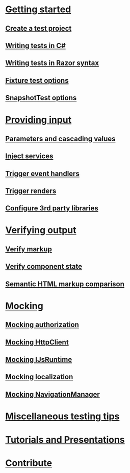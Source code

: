 # [Getting started](xref:getting-started)
## [Create a test project](xref:create-test-project)
## [Writing tests in C#](xref:writing-csharp-tests)
## [Writing tests in Razor syntax](xref:writing-razor-tests)
## [Fixture test options](xref:fixture-options)
## [SnapshotTest options](xref:snapshot-options)

# [Providing input](xref:passing-parameters-to-components)
## [Parameters and cascading values](xref:passing-parameters-to-components)
## [Inject services](xref:inject-services-into-components)
## [Trigger event handlers](xref:trigger-event-handlers)
## [Trigger renders](xref:trigger-renders)
## [Configure 3rd party libraries](xref:configure-3rd-party-libs)

# [Verifying output](xref:verify-markup)
## [Verify markup](xref:verify-markup)
## [Verify component state](xref:verify-component-state)
## [Semantic HTML markup comparison](xref:semantic-html-comparison)

# [Mocking](xref:mocking)
## [Mocking authorization](xref:mocking-auth)
## [Mocking HttpClient](xref:mocking-httpclient)
## [Mocking IJsRuntime](xref:mocking-ijsruntime)
## [Mocking localization](xref:mocking-localizer)
## [Mocking NavigationManager](xref:mocking-navigation-manager)

# [Miscellaneous testing tips](xref:misc-test-tips)
# [Tutorials and Presentations](tutorials-and-presentations.md)
# [Contribute](contribute.md)
